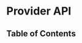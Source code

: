 <script lang="ts">
  import { findClasses, findTypeAliases, findInterfaces, findFunctions, ClassInfo, ReflectionKind, } from './../.vitepress/ast-utils';
  import { buildTableOfContent, buildPage } from './../scripts/build';

  const project = (await import(/* @vite-ignore */ './../build/typedoc-ast.json').then(
    module => module.default,
  )) as ProjectReflection;

  // console.log(await buildPage(project, 'Provider Api', await buildTableOfContent(project, 'Provider Api')))

  export default {
    name: 'Provider Api',
    data() {
      return {
        classes: [],
        classesNames: [],
        interfaces: [],
        interfacesNames: [],
        typeAliases: [],
        typeAliasesNames: [],
        functions: [],
        functionsNames: [],
        tableOfContent: [],
        pageContent: {},
      };
    },
    async created() {
      this.classes = await findClasses(project, 'Provider Api');
      this.classesNames = this.classes.map((c: ClassInfo) => c.name);
      this.interfaces = await findInterfaces(project, 'Provider Api');

      this.interfacesNames = this.interfaces.map((c: ClassInfo) => c.name);
      this.typeAliases = await findTypeAliases(project, 'Provider Api');
      this.typeAliasesNames = this.typeAliases.map((c: ClassInfo) => c.name);
      this.functions = await findFunctions(project, 'Provider Api');
      this.functionsNames = this.functions.map((c: ClassInfo) => c.name);
      this.tableOfContent = await buildTableOfContent(project, 'Provider Api');
      this.pageContent = await buildPage(project, 'Provider Api', this.tableOfContent);

    },
  };
</script>

# Provider API

## Table of Contents

<TableOfContentComponent :tocData="tableOfContent" />

<PageContentComponent :page="pageContent" />
